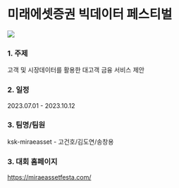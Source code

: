 
# 미래에셋증권 빅데이터 페스티벌
<img src="https://d22mwcuo72mdnl.cloudfront.net/images/2023/top-4.png"> 

### 1. 주제
   고객 및 시장데이터를 활용한 대고객 금융 서비스 제안
### 2. 일정
   2023.07.01 - 2023.10.12
### 3. 팀명/팀원
   ksk-miraeasset - 고건호/김도연/송창용
### 3. 대회 홈페이지
   https://miraeassetfesta.com/
